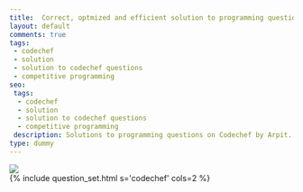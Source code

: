 ```yaml
---
title:  Correct, optmized and efficient solution to programming questions on Codechef
layout: default
comments: true
tags:
 - codechef
 - solution
 - solution to codechef questions
 - competitive programming
seo:
 tags:
  - codechef
  - solution
  - solution to codechef questions
  - competitive programming
 description: Solutions to programming questions on Codechef by Arpit. The solutions are efficient and optimized. It is NOT advisable to directly copy and paste the solution and make them work for you, but I would recommend you to first try out finding right, efficient and optimized solution by yourself and in case after a lot of tries you are unable to do so then you can anyday take help from this.
type: dummy
---
```


<div class="ui basic center aligned segment">
  <div class="ui large image">
      <image src="/static/images/codechef.png"/>
  </div>
  {% include question_set.html s='codechef' cols=2 %}
</div>
